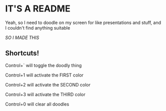 IT'S A README
=============
Yeah, so I need to doodle on my screen for like presentations and stuff, and I couldn't find anything suitable

*SO I MADE THIS*

Shortcuts!
----------
Control+` will toggle the doodly thing

Control+1 will activate the FIRST color

Control+2 will activate the SECOND color

Control+3 will activate the THIRD color

Control+0 will clear all doodles
